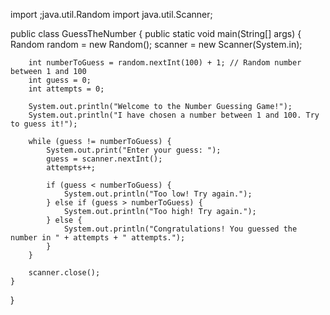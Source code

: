 import ;java.util.Random
import java.util.Scanner;

public class GuessTheNumber {
    public static void main(String[] args) {
        Random random = new Random();
         scanner = new Scanner(System.in);

        int numberToGuess = random.nextInt(100) + 1; // Random number between 1 and 100
        int guess = 0;
        int attempts = 0;

        System.out.println("Welcome to the Number Guessing Game!");
        System.out.println("I have chosen a number between 1 and 100. Try to guess it!");

        while (guess != numberToGuess) {
            System.out.print("Enter your guess: ");
            guess = scanner.nextInt();
            attempts++;

            if (guess < numberToGuess) {
                System.out.println("Too low! Try again.");
            } else if (guess > numberToGuess) {
                System.out.println("Too high! Try again.");
            } else {
                System.out.println("Congratulations! You guessed the number in " + attempts + " attempts.");
            }
        }

        scanner.close();
    }
}
